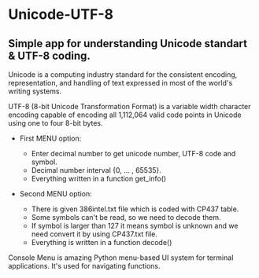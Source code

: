 # Unicode-UTF-8

## Simple app for understanding Unicode standart & UTF-8 coding.

Unicode is a computing industry standard for the consistent encoding, representation, and handling of text expressed in most of the world's writing systems.

UTF-8 (8-bit Unicode Transformation Format) is a variable width character encoding capable of encoding all 1,112,064 valid code points in Unicode using one to four 8-bit bytes.

- First MENU option:<br/>
  - Enter decimal number to get unicode number, UTF-8 code and symbol.
  - Decimal number interval {0, ... , 65535}.
  - Everything written in a function get_info()
  
- Second MENU option:
  - There is given 386intel.txt file which is coded with CP437 table.
  - Some symbols can't be read, so we need to decode them.
  - If symbol is larger than 127 it means symbol is unknown and we need convert it by using CP437.txt file.
  - Everything is written in a function decode()
  
Console Menu is amazing Python menu-based UI system for terminal applications. It's used for navigating functions.
